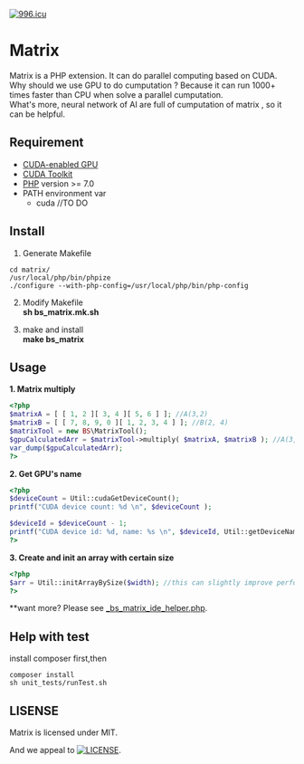 [![996.icu](https://img.shields.io/badge/link-996.icu-red.svg)](https://996.icu)

# Matrix
Matrix is a PHP extension. It can do parallel computing based on CUDA.<br/>
Why should we use GPU to do cumputation ? Because it can run 1000+ times faster than CPU when solve a parallel cumputation.<br/>
What's more, neural network of AI are full of cumputation of matrix , so it can be helpful.

## Requirement

- [CUDA-enabled GPU](https://developer.nvidia.com/cuda-gpus)
- [CUDA Toolkit](https://docs.nvidia.com/cuda/index.html)
- [PHP](https://www.php.net/) version >= 7.0
- PATH environment var
  - cuda //TO DO

## Install
1. Generate Makefile
```SHELL
cd matrix/
/usr/local/php/bin/phpize
./configure --with-php-config=/usr/local/php/bin/php-config
```

2. Modify Makefile <br/>
  **sh bs_matrix.mk.sh**

3. make and install <br/>
  **make bs_matrix**


## Usage

**1. Matrix multiply**
```php
<?php
$matrixA = [ [ 1, 2 ][ 3, 4 ][ 5, 6 ] ]; //A(3,2)
$matrixB = [ [ 7, 8, 9, 0 ][ 1, 2, 3, 4 ] ]; //B(2, 4)
$matrixTool = new BS\MatrixTool();
$gpuCalculatedArr = $matrixTool->multiply( $matrixA, $matrixB ); //A(3,2) x B(2, 4)
var_dump($gpuCalculatedArr);
?>
```
**2. Get GPU's name**
```php
<?php
$deviceCount = Util::cudaGetDeviceCount();
printf("CUDA device count: %d \n", $deviceCount );

$deviceId = $deviceCount - 1;
printf("CUDA device id: %d, name: %s \n", $deviceId, Util::getDeviceNameById($deviceId) );
?>
```
**3. Create and init an array with certain size**
```php
<?php
$arr = Util::initArrayBySize($width); //this can slightly improve performce when access, insert or update an array
?>
```
**want more? Please see [_bs_matrix_ide_helper.php](https://github.com/BourneSuper/matrix/blob/master/_bs_matrix_ide_helper.php "_bs_matrix_ide_helper.php"). 

## Help with test
install composer first,then
```shell
composer install
sh unit_tests/runTest.sh 
```

## LISENSE
Matrix is licensed under MIT.

And we appeal to [![LICENSE](https://img.shields.io/badge/license-Anti%20996-blue.svg)](https://github.com/996icu/996.ICU/blob/master/LICENSE).
